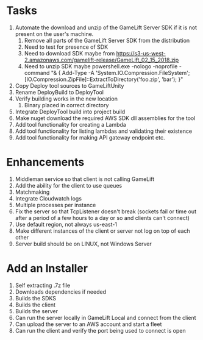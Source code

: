 <!---
   Copyright 2018 Amazon

   Licensed under the Apache License, Version 2.0 (the "License");
   you may not use this file except in compliance with the License.
   You may obtain a copy of the License at

       http://www.apache.org/licenses/LICENSE-2.0

   Unless required by applicable law or agreed to in writing, software
   distributed under the License is distributed on an "AS IS" BASIS,
   WITHOUT WARRANTIES OR CONDITIONS OF ANY KIND, either express or implied.
   See the License for the specific language governing permissions and
   limitations under the License.
-->

# Tasks #

1. Automate the download and unzip of the GameLift Server SDK if it is not present on the user's machine.
    1. Remove all parts of the GameLift Server SDK from the distribution
    1. Need to test for presence of SDK
    1. Need to download SDK maybe from <https://s3-us-west-2.amazonaws.com/gamelift-release/GameLift_02_15_2018.zip>
    1. Need to unzip SDK maybe powershell.exe -nologo -noprofile -command "& { Add-Type -A 'System.IO.Compression.FileSystem'; [IO.Compression.ZipFile]::ExtractToDirectory('foo.zip', 'bar'); }"
1. Copy Deploy tool sources to GameLiftUnity
1. Rename DeployBuild to DeployTool
1. Verify building works in the new location
    1. Binary placed in correct directory
1. Integrate DeployTool build into project build
1. Make nuget download the required AWS SDK dll assemblies for the tool
1. Add tool functionality for creating a Lambda
1. Add tool functionality for listing lambdas and validating their existence
1. Add tool functionality for making API gateway endpoint etc.

# Enhancements #

1. Middleman service so that client is not calling GameLift
1. Add the ability for the client to use queues
1. Matchmaking
1. Integrate Cloudwatch logs
1. Multiple processes per instance
1. Fix the server so that TcpListener doesn't break (sockets fail or time out after a period of a few hours to a day or so and clients can't connect)
1. Use default region, not always us-east-1
1. Make different instances of the client or server not log on top of each other
1. Server build should be on LINUX, not Windows Server

# Add an Installer #

1. Self extracting .7z file
1. Downloads dependencies if needed
1. Builds the SDKS
1. Builds the client
1. Builds the server
1. Can run the server locally in GameLift Local and connect from the client
1. Can upload the server to an AWS account and start a fleet
1. Can run the client and verify the port being used to connect is open